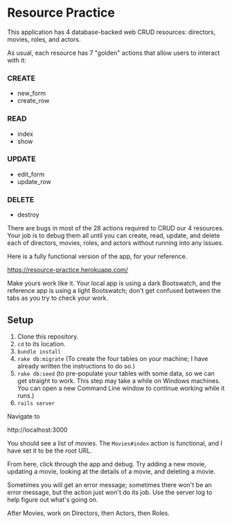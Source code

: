 # Resource Practice

This application has 4 database-backed web CRUD resources: directors, movies, roles, and actors.

As usual, each resource has 7 "golden" actions that allow users to interact with it:

### CREATE
 - new_form
 - create_row

### READ
 - index
 - show

### UPDATE
 - edit_form
 - update_row

### DELETE
 - destroy

There are bugs in most of the 28 actions required to CRUD our 4 resources. Your job is to debug them all until you can create, read, update, and delete each of directors, movies, roles, and actors without running into any issues.

Here is a fully functional version of the app, for your reference.

https://resource-practice.herokuapp.com/

Make yours work like it. Your local app is using a dark Bootswatch, and the reference app is using a light Bootswatch; don't get confused between the tabs as you try to check your work.

## Setup

 1. Clone this repository.
 1. `cd` to its location.
 1. `bundle install`
 1. `rake db:migrate` (To create the four tables on your machine; I have already written the instructions to do so.)
 1. `rake db:seed` (to pre-populate your tables with some data, so we can get straight to work. This step may take a while on Windows machines. You can open a new Command Line window to continue working while it runs.)
 1. `rails server`

Navigate to

http://localhost:3000

You should see a list of movies. The `Movies#index` action is functional, and I have set it to be the root URL.

From here, click through the app and debug. Try adding a new movie, updating a movie, looking at the details of a movie, and deleting a movie.

Sometimes you will get an error message; sometimes there won't be an error message, but the action just won't do its job. Use the server log to help figure out what's going on.

After Movies, work on Directors, then Actors, then Roles.
